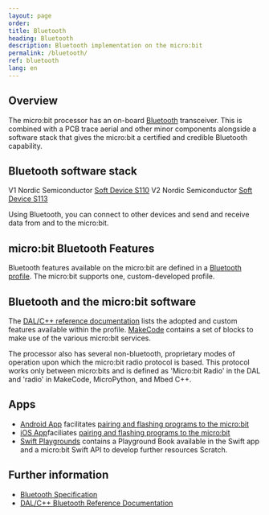```yaml
---
layout: page
order:
title: Bluetooth
heading: Bluetooth
description: Bluetooth implementation on the micro:bit
permalink: /bluetooth/
ref: bluetooth
lang: en
---
```


## Overview

The micro:bit processor has an on-board [Bluetooth](http://blog.bluetooth.com/a-developers-guide-to-bluetooth/) transceiver. This is combined with a PCB trace aerial and other minor components alongside a software stack that gives the micro:bit a certified and credible Bluetooth capability.

## Bluetooth software stack

<span class="v1">V1</span> Nordic Semiconductor [Soft Device S110](https://www.nordicsemi.com/Software-and-Tools/Software/S110)
<span class="v2">V2</span> Nordic Semiconductor [Soft Device S113](https://www.nordicsemi.com/Software-and-tools/Software/S113)

Using Bluetooth, you can connect to other devices and send and receive data from and to the micro:bit.

## micro:bit Bluetooth Features

Bluetooth features available on the micro:bit are defined in a [Bluetooth profile](/bluetooth/profile). The micro:bit supports one, custom-developed profile.

## Bluetooth and the micro:bit software

The [DAL/C++ reference documentation](https://lancaster-university.github.io/microbit-docs/ble/profile/#reference-documentation) lists the adopted and custom features available within the profile. [MakeCode](https://makecode.microbit.org/reference/bluetooth) contains a set of blocks to make use of the various micro:bit services.

The processor also has several non-bluetooth, proprietary modes of operation upon which the micro:bit radio protocol is based. This protocol works only between micro:bits and is defined as 'Micro:bit Radio' in the DAL and 'radio' in MakeCode, MicroPython, and Mbed C++.

## Apps

- [Android App](https://play.google.com/store/apps/details?id=com.samsung.microbit) facilitates [pairing and flashing programs to the micro:bit](https://support.microbit.org/en/support/solutions/articles/19000051025-pairing-and-flashing-code-via-bluetooth)
- [iOS App](https://apps.apple.com/gb/app/micro-bit/id1092687276)faciliates [pairing and flashing programs to the micro:bit](https://support.microbit.org/en/support/solutions/articles/19000051025-pairing-and-flashing-code-via-bluetooth)
- [Swift Playgrounds](https://github.com/microbit-foundation/microbit-swift-playgrounds) contains a Playground Book available in the Swift app and a micro:bit Swift API to develop further resources
Scratch.

## Further information

- [Bluetooth Specification](https://www.bluetooth.com/specifications/adopted-specifications)
- [DAL/C++ Bluetooth Reference Documentation](https://lancaster-university.github.io/microbit-docs/ble/profile/#reference-documentation)